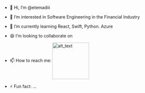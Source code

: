 - 👋 Hi, I’m @etemadiii
- 👀 I’m interested in Software Engineering in the Financial Industry 
- 🌱 I’m currently learning React, Swift, Python. Azure
- 😄 I’m looking to collaborate on 
- 📫 How to reach me: [<img align="center" alt="alt_text" width="120" src="https://img.shields.io/badge/LinkedIn-0077B5?style=for-the-badge&logo=linkedin&logoColor=white"/>](https://www.linkedin.com/in/ethan-etemadi)

- ⚡ Fun fact: ...

<!---
KhorehSheitoon/KhorehSheitoon is a ✨ special ✨ repository because its `README.md` (this file) appears on your GitHub profile.
You can click the Preview link to take a look at your changes.
--->
